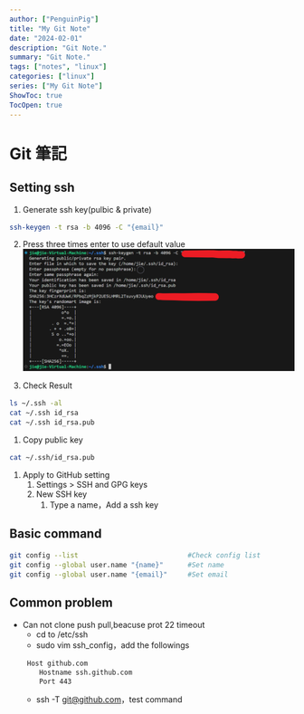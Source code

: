 ```yaml
---
author: ["PenguinPig"]
title: "My Git Note"
date: "2024-02-01"
description: "Git Note."
summary: "Git Note."
tags: ["notes", "linux"]
categories: ["linux"]
series: ["My Git Note"]
ShowToc: true
TocOpen: true
---
```


# Git 筆記

## Setting ssh
1. Generate ssh key(pulbic & private)
```sh
ssh-keygen -t rsa -b 4096 -C "{email}"
```
2. Press three times enter to use default value
![alt text](/static/images/GitNote/GitNote_1.png)

1. Check Result
```sh
ls ~/.ssh -al
cat ~/.ssh id_rsa
cat ~/.ssh id_rsa.pub
```
1. Copy public key
```sh
cat ~/.ssh/id_rsa.pub
```
1. Apply to GitHub setting
   1. Settings > SSH and GPG keys
   2. New SSH key
      1. Type a name，Add a ssh key

## Basic command

```sh
git config --list                           #Check config list
git config --global user.name "{name}"      #Set name
git config --global user.name "{email}"     #Set email
```

## Common problem

- Can not clone push pull,beacuse prot 22 timeout
  - cd to /etc/ssh
  - sudo vim ssh_config，add the followings
  ```text
   Host github.com
      Hostname ssh.github.com
      Port 443
  ``` 
  - ssh -T git@github.com，test command

